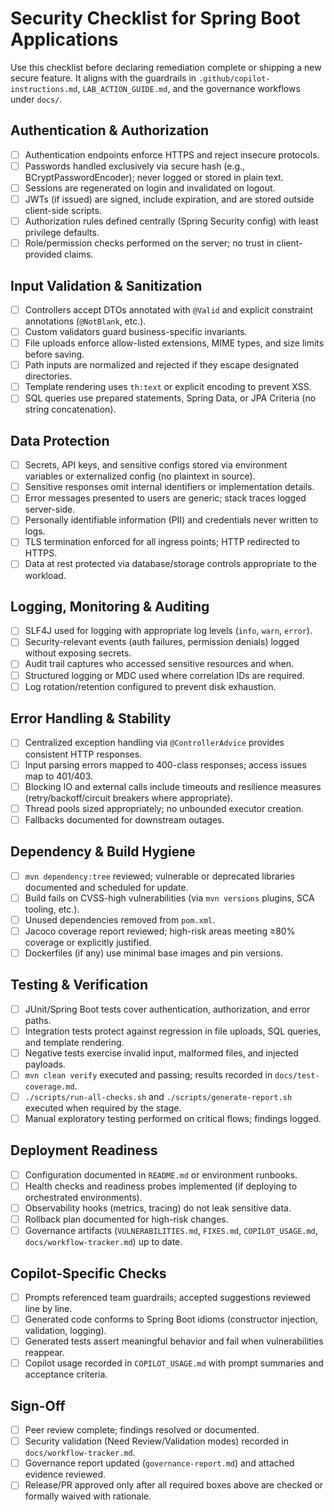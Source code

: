 # Security Checklist for Spring Boot Applications

Use this checklist before declaring remediation complete or shipping a new secure feature. It aligns with the guardrails in `.github/copilot-instructions.md`, `LAB_ACTION_GUIDE.md`, and the governance workflows under `docs/`.

## Authentication & Authorization
- [ ] Authentication endpoints enforce HTTPS and reject insecure protocols.
- [ ] Passwords handled exclusively via secure hash (e.g., BCryptPasswordEncoder); never logged or stored in plain text.
- [ ] Sessions are regenerated on login and invalidated on logout.
- [ ] JWTs (if issued) are signed, include expiration, and are stored outside client-side scripts.
- [ ] Authorization rules defined centrally (Spring Security config) with least privilege defaults.
- [ ] Role/permission checks performed on the server; no trust in client-provided claims.

## Input Validation & Sanitization
- [ ] Controllers accept DTOs annotated with `@Valid` and explicit constraint annotations (`@NotBlank`, etc.).
- [ ] Custom validators guard business-specific invariants.
- [ ] File uploads enforce allow-listed extensions, MIME types, and size limits before saving.
- [ ] Path inputs are normalized and rejected if they escape designated directories.
- [ ] Template rendering uses `th:text` or explicit encoding to prevent XSS.
- [ ] SQL queries use prepared statements, Spring Data, or JPA Criteria (no string concatenation).

## Data Protection
- [ ] Secrets, API keys, and sensitive configs stored via environment variables or externalized config (no plaintext in source).
- [ ] Sensitive responses omit internal identifiers or implementation details.
- [ ] Error messages presented to users are generic; stack traces logged server-side.
- [ ] Personally identifiable information (PII) and credentials never written to logs.
- [ ] TLS termination enforced for all ingress points; HTTP redirected to HTTPS.
- [ ] Data at rest protected via database/storage controls appropriate to the workload.

## Logging, Monitoring & Auditing
- [ ] SLF4J used for logging with appropriate log levels (`info`, `warn`, `error`).
- [ ] Security-relevant events (auth failures, permission denials) logged without exposing secrets.
- [ ] Audit trail captures who accessed sensitive resources and when.
- [ ] Structured logging or MDC used where correlation IDs are required.
- [ ] Log rotation/retention configured to prevent disk exhaustion.

## Error Handling & Stability
- [ ] Centralized exception handling via `@ControllerAdvice` provides consistent HTTP responses.
- [ ] Input parsing errors mapped to 400-class responses; access issues map to 401/403.
- [ ] Blocking IO and external calls include timeouts and resilience measures (retry/backoff/circuit breakers where appropriate).
- [ ] Thread pools sized appropriately; no unbounded executor creation.
- [ ] Fallbacks documented for downstream outages.

## Dependency & Build Hygiene
- [ ] `mvn dependency:tree` reviewed; vulnerable or deprecated libraries documented and scheduled for update.
- [ ] Build fails on CVSS-high vulnerabilities (via `mvn versions` plugins, SCA tooling, etc.).
- [ ] Unused dependencies removed from `pom.xml`.
- [ ] Jacoco coverage report reviewed; high-risk areas meeting ≥80% coverage or explicitly justified.
- [ ] Dockerfiles (if any) use minimal base images and pin versions.

## Testing & Verification
- [ ] JUnit/Spring Boot tests cover authentication, authorization, and error paths.
- [ ] Integration tests protect against regression in file uploads, SQL queries, and template rendering.
- [ ] Negative tests exercise invalid input, malformed files, and injected payloads.
- [ ] `mvn clean verify` executed and passing; results recorded in `docs/test-coverage.md`.
- [ ] `./scripts/run-all-checks.sh` and `./scripts/generate-report.sh` executed when required by the stage.
- [ ] Manual exploratory testing performed on critical flows; findings logged.

## Deployment Readiness
- [ ] Configuration documented in `README.md` or environment runbooks.
- [ ] Health checks and readiness probes implemented (if deploying to orchestrated environments).
- [ ] Observability hooks (metrics, tracing) do not leak sensitive data.
- [ ] Rollback plan documented for high-risk changes.
- [ ] Governance artifacts (`VULNERABILITIES.md`, `FIXES.md`, `COPILOT_USAGE.md`, `docs/workflow-tracker.md`) up to date.

## Copilot-Specific Checks
- [ ] Prompts referenced team guardrails; accepted suggestions reviewed line by line.
- [ ] Generated code conforms to Spring Boot idioms (constructor injection, validation, logging).
- [ ] Generated tests assert meaningful behavior and fail when vulnerabilities reappear.
- [ ] Copilot usage recorded in `COPILOT_USAGE.md` with prompt summaries and acceptance criteria.

## Sign-Off
- [ ] Peer review complete; findings resolved or documented.
- [ ] Security validation (Need Review/Validation modes) recorded in `docs/workflow-tracker.md`.
- [ ] Governance report updated (`governance-report.md`) and attached evidence reviewed.
- [ ] Release/PR approved only after all required boxes above are checked or formally waived with rationale.
